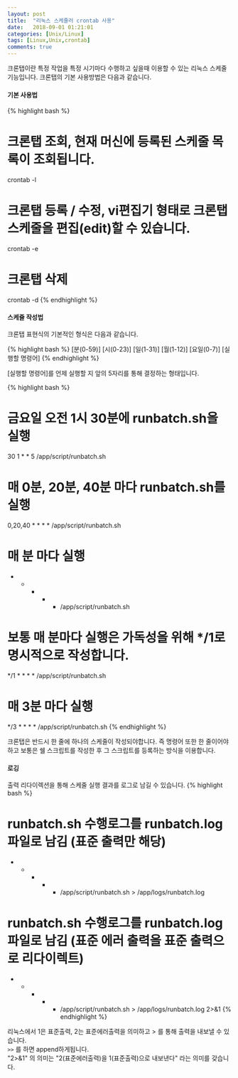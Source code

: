 ```yaml
---
layout: post
title:  "리눅스 스케쥴러 crontab 사용"
date:   2018-09-01 01:21:01
categories: [Unix/Linux]
tags: [Linux,Unix,crontab]
comments: true
---
```

크론탭이란 특정 작업을 특정 시기마다 수행하고 싶을때 이용할 수 있는 리눅스 스케줄 기능입니다.
크론탭의 기본 사용방법은 다음과 같습니다.

#### 기본 사용법
{% highlight bash %}
# 크론탭 조회, 현재 머신에 등록된 스케줄 목록이 조회됩니다.
crontab -l

# 크론탭 등록 / 수정, vi편집기 형태로 크론탭 스케줄을 편집(edit)할 수 있습니다.
crontab -e

# 크론탭 삭제
crontab -d
{% endhighlight %}

#### 스케쥴 작성법
크론탭 표현식의 기본적인 형식은 다음과 같습니다.

{% highlight bash %}
[분(0-59)] [시(0-23)] [일(1-31)] [월(1-12)] [요일(0-7)] [실행할 명령어]
{% endhighlight %}

[실행할 명령어]를 언제 실행할 지 앞의 5자리를 통해 결정하는 형태입니다.

{% highlight bash %}
# 금요일 오전 1시 30분에 runbatch.sh을 실행
30 1 * * 5 /app/script/runbatch.sh

# 매 0분, 20분, 40분 마다 runbatch.sh를 실행
0,20,40 * * * * /app/script/runbatch.sh

# 매 분 마다 실행
* * * * * /app/script/runbatch.sh

# 보통 매 분마다 실행은 가독성을 위해 */1로 명시적으로 작성합니다.
*/1 * * * * /app/script/runbatch.sh

# 매 3분 마다 실행
*/3 * * * * /app/script/runbatch.sh
{% endhighlight %}

크론탭은 반드시 한 줄에 하나의 스케줄이 작성되야합니다. 즉 명령어 또한 한 줄이어야 하고 보통은 쉘 스크립트를 작성한 후 그 스크립트를 등록하는 방식을 이용합니다.

#### 로깅
출력 리다이렉션을 통해 스케줄 실행 결과를 로그로 남길 수 있습니다.
{% highlight bash %}
# runbatch.sh 수행로그를 runbatch.log 파일로 남김 (표준 출력만 해당)
* * * * * /app/script/runbatch.sh > /app/logs/runbatch.log

# runbatch.sh 수행로그를 runbatch.log 파일로 남김 (표준 에러 출력을 표준 출력으로 리다이렉트)
* * * * * /app/script/runbatch.sh > /app/logs/runbatch.log 2>&1
{% endhighlight %}

리눅스에서 1은 표준출력, 2는 표준에러출력을 의미하고 > 를 통해 출력을 내보낼 수 있습니다.   
`>>` 를 하면 append하게됩니다.  
"2>&1" 의 의미는 "2(표준에러출력)을 1(표준출력)으로 내보낸다" 라는 의미를 갖습니다.
